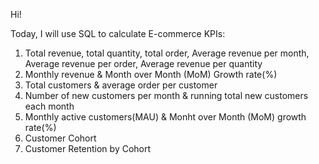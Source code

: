 Hi!

Today, I will use SQL to calculate E-commerce KPIs:
  1. Total revenue, total quantity, total order, Average revenue per month, Average revenue per order, Average revenue per quantity
  2. Monthly revenue & Month over Month (MoM) Growth rate(%)
  3. Total customers & average order per customer
  4. Number of new customers per month & running total new customers each month
  5. Monthly active customers(MAU) & Monht over Month (MoM) growth rate(%)
  6. Customer Cohort
  7. Customer Retention by Cohort
